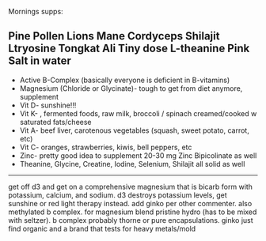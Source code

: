 Mornings supps:

Pine Pollen 
Lions Mane 
Cordyceps 
Shilajit 
Ltryosine 
Tongkat Ali 
Tiny dose L-theanine 
Pink Salt in water
- 
- Active B-Complex (basically everyone is deficient in B-vitamins)
- Magnesium (Chloride or Glycinate)- tough to get from diet anymore, supplement
- Vit D- sunshine!!!
- Vit K- , fermented foods, raw milk, broccoli / spinach creamed/cooked w saturated fats/cheese
- Vit A- beef liver, carotenous vegetables (squash, sweet potato, carrot, etc)
- Vit C- oranges, strawberries, kiwis, bell peppers, etc
- Zinc- pretty good idea to supplement 20-30 mg Zinc Bipicolinate as well
- Theanine, Glycine, Creatine, Iodine, Selenium, Shilajit all solid as well

---

get off d3 and get on a comprehensive magnesium that is bicarb form with potassium, calcium, and sodium. d3 destroys potassium levels, get sunshine or red light therapy instead. add ginko per other commenter. also methylated b complex. for magnesium blend pristine hydro (has to be mixed with seltzer). b complex probably thorne or pure encapsulations. ginko just find organic and a brand that tests for heavy metals/mold


